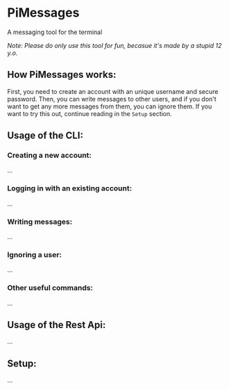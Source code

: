 # PiMessages

A messaging tool for the terminal

*Note: Please do only use this tool for fun, becasue it's made by a stupid 12 y.o.*

## How PiMessages works:

First, you need to create an account with an unique username and secure password.
Then, you can write messages to other users, and if you don't want to get any more
messages from them, you can ignore them. If you want to try this out, continue
reading in the ```Setup``` section.

## Usage of the CLI:

### Creating a new account:

...

### Logging in with an existing account:

...

### Writing messages:

...

### Ignoring a user:

...

### Other useful commands:

...

## Usage of the Rest Api:

...

## Setup:

...
